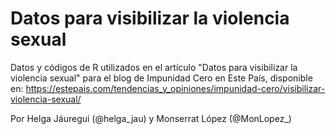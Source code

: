 # Datos para visibilizar la violencia sexual 

Datos y códigos de R utilizados en el artículo "Datos para visibilizar la violencia sexual" para el blog de Impunidad Cero en Este País, disponible en:
https://estepais.com/tendencias_y_opiniones/impunidad-cero/visibilizar-violencia-sexual/

Por Helga Jáuregui (@helga_jau) y Monserrat López (@MonLopez_)
